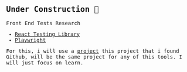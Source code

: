 <samp>

## Under Construction 🚧

Front End Tests Research

- [React Testing Library](react-testing-library)
- [Playwright](https://playwright.dev/)

For this, i will use a [project](https://github.com/Santosl2/github-finder) this project that i found Github, will be the same project for any of this tools. I will just focus on learn.


</samp>
